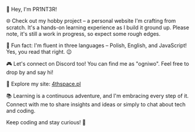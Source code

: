 👋 Hey, I'm PR1NT3R! 

🌐 Check out my hobby project – a personal website I'm crafting from scratch. It's a hands-on learning experience as I build it ground up. Please note, it's still a work in progress, so expect some rough edges.

🎉 Fun fact: I'm fluent in three languages – Polish, English, and JavaScript! Yes, you read that right. 😉

🎮 Let's connect on Discord too! You can find me as "ogniwo". Feel free to drop by and say hi!

🔗 Explore my site: [4thspace.pl](https://4thspace.pl)

📚 Learning is a continuous adventure, and I'm embracing every step of it. Connect with me to share insights and ideas or simply to chat about tech and coding.

Keep coding and stay curious! 🌱


<!-- - 👋 Hi, I’m @PR1NT3R
- 👀 I’m interested in...
- 🌱 I’m currently learning... -->
<!-- - 💞️ I’m looking to collaborate on ...
- 📫 How to reach me ... --->

<!---
PR1NT3R/PR1NT3R is a ✨ special ✨ repository because its `README.md` (this file) appears on your GitHub profile.
You can click the Preview link to take a look at your changes.
--->
